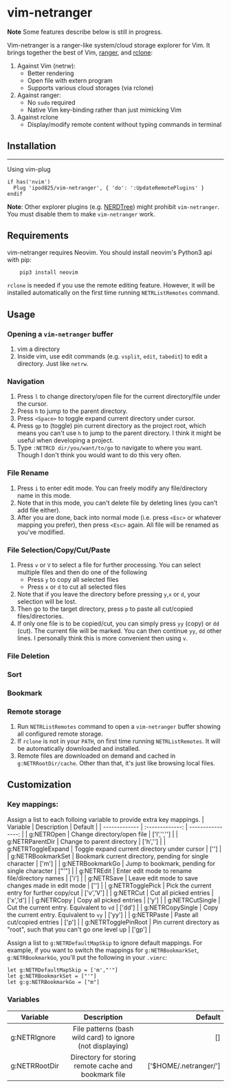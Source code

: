 vim-netranger
=============

__Note__ Some features describe below is still in progress.

Vim-netranger is a ranger-like system/cloud storage explorer for Vim. It brings together the best of Vim, [ranger](https://github.com/ranger/ranger), and [rclone](https://rclone.org/):

1. Against Vim (netrw):
    - Better rendering
    - Open file with extern program
    - Supports various cloud storages (via rclone)
2. Against ranger:
    - No `sudo` required
    - Native Vim key-binding rather than just mimicking Vim
3. Against rclone
    - Display/modify remote content without typing commands in terminal

## Installation
------------

Using vim-plug

```viml
if has('nvim')
  Plug 'ipod825/vim-netranger', { 'do': ':UpdateRemotePlugins' }
endif
```
__Note__: Other explorer plugins (e.g. [NERDTree](https://github.com/scrooloose/nerdtree)) might prohibit `vim-netranger`. You must disable them to make `vim-netranger` work.

## Requirements

vim-netranger requires Neovim. You should install neovim's Python3 api with pip:

```bash
    pip3 install neovim
```

`rclone` is needed if you use the remote editing feature. However, it will be installed automatically on the first time running `NETRListRemotes` command.


## Usage

### Opening a `vim-netranger` buffer
1. vim a directory
2. Inside vim, use edit commands (e.g. `vsplit`, `edit`, `tabedit`) to edit a directory. Just like `netrw`.

### Navigation
1. Press `l` to change directory/open file for the current directory/file under the cursor.
2. Press `h` to jump to the parent directory.
3. Press `<Space>` to toggle expand current directory under cursor.
4. Press `gp` to (toggle) pin current directory as the project root, which means you can't use `h` to jump to the parent directory. I think it might be useful when developing a project.
5. Type `:NETRCD dir/you/want/to/go` to navigate to where you want. Though I don't think you would want to do this very often.

### File Rename
1. Press `i` to enter edit mode. You can freely modify any file/directory name in this mode.
2. Note that in this mode, you can't delete file by deleting lines (you can't add file either).
3. After you are done, back into normal mode (i.e. press `<Esc>` or whatever mapping you prefer), then press `<Esc>` again. All file will be renamed as you've modified.

### File Selection/Copy/Cut/Paste
1. Press `v` or `V` to select a file for further processing. You can select multiple files and then do one of the following
    * Press `y` to copy all selected files
    * Press `x` or `d` to cut all selected files
2. Note that if you leave the directory before pressing `y`,`x` or `d`, your selection will be lost.
3. Then go to the target directory, press `p` to paste all cut/copied files/directories.
4. If only one file is to be copied/cut, you can simply press `yy` (copy) or `dd` (cut). The current file will be marked. You can then continue `yy`,  `dd` other lines. I personally think this is more convenient then using `v`.

### File Deletion

### Sort

### Bookmark

### Remote storage
1. Run `NETRListRemotes` command to open a `vim-netranger` buffer showing all configured remote storage.
2. If `rclone` is not in your `PATH`, on first time running `NETRListRemotes`. It will be automatically downloaded and installed.
3. Remote files are downloaded on demand and cached in `g:NETRRootDir/cache`. Other than that, it's just like browsing local files.


## Customization
### Key mappings:
Assign a list to each folloing variable to provide extra key mappings.
| Variable            | Description                                                          | Default                |
| -------------       | :-------------:                                                      | ----------------:      |
| g:NETROpen          | Change directory/open file                                           | ['l','<right>','<cr>'] |
| g:NETRParentDir     | Change to parent directory                                           | ['h','<left>']         |
| g:NETRToggleExpand  | Toggle expand current directory under cursor                         | ['<space>']            |
| g:NETRBookmarkSet   | Bookmark current directory, pending for single character             | ['m']                  |
| g:NETRBookmarkGo    | Jump to bookmark, pending for single character                       | ["'"]                  |
| g:NETREdit          | Enter edit mode to rename file/directory names                       | ['i']                  |
| g:NETRSave          | Leave edit mode to save changes made in edit mode                    | ['<Esc>']              |
| g:NETRTogglePick    | Pick the current entry for further copy/cut                          | ['v','V']              |
| g:NETRCut           | Cut all picked entries                                               | ['x','d']              |
| g:NETRCopy          | Copy all picked entries                                              | ['y']                  |
| g:NETRCutSingle     | Cut the current entry. Equivalent to `vd`                            | ['dd']                 |
| g:NETRCopySingle    | Copy the current entry. Equivalent to `vy`                           | ['yy']                 |
| g:NETRPaste         | Paste all cut/copied entries                                         | ['p']                  |
| g:NETRTogglePinRoot | Pin current directory as "root", such that you can't go one level up | ['gp']                 |

Assign a list to `g:NETRDefaultMapSkip` to ignore default mappings. For example, if you want to switch the mappings for `g:NETRBookmarkSet`, `g:NETRBookmarkGo`, you'll put the following in your `.vimrc`:
```vim
let g:NETRDefaultMapSkip = ['m',"'"]
let g:NETRBookmarkSet = ["'"]
let g:g:NETRBookmarkGo = ["m"]
```

### Variables
| Variable          | Description                                              | Default                |
| -------------     | :-------------:                                          | ----------------:      |
| g:NETRIgnore      | File patterns (bash wild card) to ignore (not displaying)| []                     |
| g:NETRRootDir     | Directory for storing remote cache and bookmark file     | ['$HOME/.netranger/']  |
